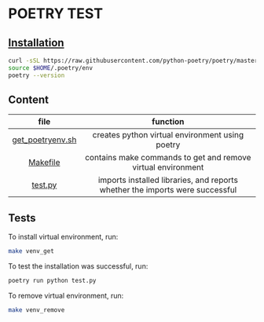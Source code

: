 # POETRY TEST

## [Installation](https://python-poetry.org/docs/#installation)
```sh
curl -sSL https://raw.githubusercontent.com/python-poetry/poetry/master/get-poetry.py | python -
source $HOME/.poetry/env
poetry --version
```

## Content
|file|function|
|:-:|:-:|
|[get_poetryenv.sh](https://github.com/nikita-loik/dummy/blob/main/poetry_test/get_poetryenv.sh)|creates python virtual environment using poetry|
|[Makefile](https://github.com/nikita-loik/dummy/blob/main/poetry_test/Makefile)|contains make commands to get and remove virtual environment|
|[test.py](https://github.com/nikita-loik/dummy/blob/main/poetry_test/test.py)|imports installed libraries, and reports whether the imports were successful|

## Tests
To install virtual environment, run:
```sh
make venv_get
```
To test the installation was successful, run:
```sh
poetry run python test.py
```
To remove virtual environment, run:
```sh
make venv_remove
```